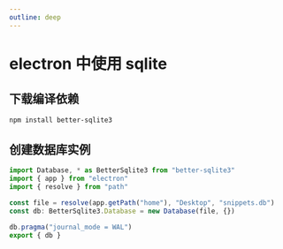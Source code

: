 ```yaml
---
outline: deep
---
```


# electron 中使用 sqlite

## 下载编译依赖

```bash
npm install better-sqlite3
```

## 创建数据库实例

```ts
import Database, * as BetterSqlite3 from "better-sqlite3"
import { app } from "electron"
import { resolve } from "path"

const file = resolve(app.getPath("home"), "Desktop", "snippets.db")
const db: BetterSqlite3.Database = new Database(file, {})

db.pragma("journal_mode = WAL")
export { db }
```
